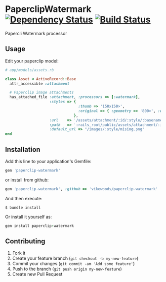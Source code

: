 # PaperclipWatermark [![Dependency Status](https://gemnasium.com/vikewoods/paperclip-watermark.png)](https://gemnasium.com/vikewoods/paperclip-watermark) [![Build Status](https://travis-ci.org/vikewoods/paperclip-watermark.png)](https://travis-ci.org/vikewoods/paperclip-watermark)

Papercli Watermark processor

## Usage

Edit your paperclip model:

```ruby
# app/models/assets.rb

class Asset < ActiveRecord::Base
  attr_accessible :attachment

  # Paperclip image attachments
  has_attached_file :attachment, :processors => [:watermark],
                    :styles => { 
                                 :thumb => '150x150>', 
                                 :original => { :geometry => '800>', :watermark_path => "#{Rails.root}/public/images/logo.png" } 
                               },
                    :url    => '/assets/attachment/:id/:style/:basename.:extension',
                    :path   => ':rails_root/public/assets/attachment/:id/:style/:basename.:extension',
                    :default_url => "/images/:style/mising.png"
end

```


## Installation

Add this line to your application's Gemfile:
```ruby
gem 'paperclip-watermark'
```
or install from github:
```ruby
gem 'paperclip-watermark', :github => 'vikewoods/paperclip-watermark'
```

And then execute:

    $ bundle install

Or install it yourself as:
```ruby
gem install paperclip-watermark
```

## Contributing

1. Fork it
2. Create your feature branch (`git checkout -b my-new-feature`)
3. Commit your changes (`git commit -am 'Add some feature'`)
4. Push to the branch (`git push origin my-new-feature`)
5. Create new Pull Request
